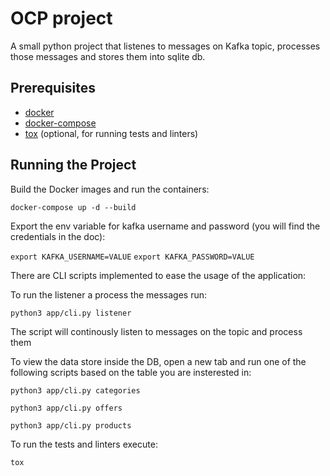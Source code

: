 # OCP project
A small python project that listenes to messages on Kafka topic, processes those messages and stores them into sqlite db.


## Prerequisites
- [docker](https://docs.docker.com/engine/install/)
- [docker-compose](https://docker-docs.netlify.app/compose/install/#install-compose)
- [tox](https://pypi.org/project/tox/#description) (optional, for running tests and linters)

## Running the Project
Build the Docker images and run the containers:

`docker-compose up -d --build`

Export the env variable for kafka username and password (you will find the credentials in the doc):

`export KAFKA_USERNAME=VALUE`
`export KAFKA_PASSWORD=VALUE`

There are CLI scripts implemented to ease the usage of the application:

To run the listener a process the messages run:

`python3 app/cli.py listener`

The script will continously listen to messages on the topic and process them

To view the data store inside the DB, open a new tab and run one of the following scripts based on the table you are insterested in:

`python3 app/cli.py categories`

`python3 app/cli.py offers`

`python3 app/cli.py products`



To run the tests and linters execute:

`tox`